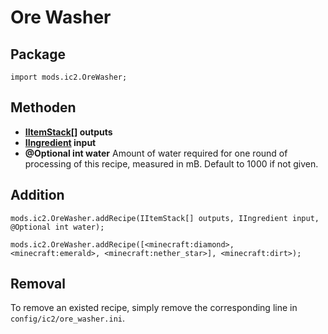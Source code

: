 # Ore Washer

## Package

`import mods.ic2.OreWasher;`

## Methoden

- **[IItemStack](/Vanilla/Items/IItemStack/)[] outputs**
- **[IIngredient](/Vanilla/Variable_Types/IIngredient/) input**
- **@Optional int water** Amount of water required for one round of processing of this recipe, measured in mB. Default to 1000 if not given.

## Addition

    mods.ic2.OreWasher.addRecipe(IItemStack[] outputs, IIngredient input, @Optional int water);
    
    mods.ic2.OreWasher.addRecipe([<minecraft:diamond>, <minecraft:emerald>, <minecraft:nether_star>], <minecraft:dirt>);
    

## Removal

To remove an existed recipe, simply remove the corresponding line in `config/ic2/ore_washer.ini`.